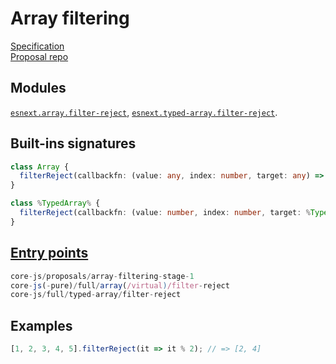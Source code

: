 # Array filtering
[Specification](https://tc39.es/proposal-array-filtering/)\
[Proposal repo](https://github.com/tc39/proposal-array-filtering)

## Modules
[`esnext.array.filter-reject`](https://github.com/zloirock/core-js/blob/master/packages/core-js/modules/esnext.array.filter-reject.js), [`esnext.typed-array.filter-reject`](https://github.com/zloirock/core-js/blob/master/packages/core-js/modules/esnext.typed-array.filter-reject.js).

## Built-ins signatures
```ts
class Array {
  filterReject(callbackfn: (value: any, index: number, target: any) => boolean, thisArg?: any): Array<mixed>;
}

class %TypedArray% {
  filterReject(callbackfn: (value: number, index: number, target: %TypedArray%) => boolean, thisArg?: any): %TypedArray%;
}
```

## [Entry points]({docs-version}/docs/usage#h-entry-points)
```ts
core-js/proposals/array-filtering-stage-1
core-js(-pure)/full/array(/virtual)/filter-reject
core-js/full/typed-array/filter-reject
```

## Examples
```js
[1, 2, 3, 4, 5].filterReject(it => it % 2); // => [2, 4]
```
